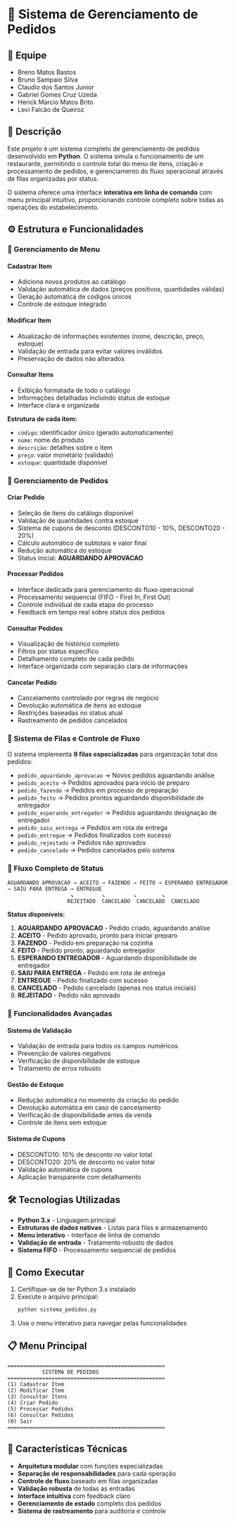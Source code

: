 # 🍔 Sistema de Gerenciamento de Pedidos

## 👥 Equipe
* Breno Matos Bastos
* Bruno Sampaio Silva
* Claudio dos Santos Junior
* Gabriel Gomes Cruz Uzeda
* Herick Marcio Matos Brito
* Levi Falcão de Queiroz

## 📖 Descrição
Este projeto é um sistema completo de gerenciamento de pedidos desenvolvido em **Python**. O sistema simula o funcionamento de um restaurante, permitindo o controle total do menu de itens, criação e processamento de pedidos, e gerenciamento do fluxo operacional através de filas organizadas por status.

O sistema oferece uma interface **interativa em linha de comando** com menu principal intuitivo, proporcionando controle completo sobre todas as operações do estabelecimento.

## ⚙️ Estrutura e Funcionalidades

### 🔹 Gerenciamento de Menu
#### **Cadastrar Item**
* Adiciona novos produtos ao catálogo
* Validação automática de dados (preços positivos, quantidades válidas)
* Geração automática de códigos únicos
* Controle de estoque integrado

#### **Modificar Item**
* Atualização de informações existentes (nome, descrição, preço, estoque)
* Validação de entrada para evitar valores inválidos
* Preservação de dados não alterados

#### **Consultar Itens**
* Exibição formatada de todo o catálogo
* Informações detalhadas incluindo status de estoque
* Interface clara e organizada

**Estrutura de cada item:**
* `código`: identificador único (gerado automaticamente)
* `nome`: nome do produto
* `descrição`: detalhes sobre o item
* `preço`: valor monetário (validado)
* `estoque`: quantidade disponível

### 🔹 Gerenciamento de Pedidos
#### **Criar Pedido**
* Seleção de itens do catálogo disponível
* Validação de quantidades contra estoque
* Sistema de cupons de desconto (DESCONTO10 - 10%, DESCONTO20 - 20%)
* Cálculo automático de subtotais e valor final
* Redução automática do estoque
* Status inicial: **AGUARDANDO APROVACAO**

#### **Processar Pedidos**
* Interface dedicada para gerenciamento do fluxo operacional
* Processamento sequencial (FIFO - First In, First Out)
* Controle individual de cada etapa do processo
* Feedback em tempo real sobre status dos pedidos

#### **Consultar Pedidos**
* Visualização de histórico completo
* Filtros por status específico
* Detalhamento completo de cada pedido
* Interface organizada com separação clara de informações

#### **Cancelar Pedido**
* Cancelamento controlado por regras de negócio
* Devolução automática de itens ao estoque
* Restrições baseadas no status atual
* Rastreamento de pedidos cancelados

### 🔹 Sistema de Filas e Controle de Fluxo
O sistema implementa **9 filas especializadas** para organização total dos pedidos:

* `pedido_aguardando_aprovacao` → Novos pedidos aguardando análise
* `pedido_aceito` → Pedidos aprovados para início de preparo
* `pedido_fazendo` → Pedidos em processo de preparação
* `pedido_feito` → Pedidos prontos aguardando disponibilidade de entregador
* `pedido_esperando_entregador` → Pedidos aguardando designação de entregador
* `pedido_saiu_entrega` → Pedidos em rota de entrega
* `pedido_entregue` → Pedidos finalizados com sucesso
* `pedido_rejeitado` → Pedidos não aprovados
* `pedido_cancelado` → Pedidos cancelados pelo sistema

### 🔹 Fluxo Completo de Status
```
AGUARDANDO APROVACAO → ACEITO → FAZENDO → FEITO → ESPERANDO ENTREGADOR → SAIU PARA ENTREGA → ENTREGUE
                    ↘         ↘         ↘        ↘
                   REJEITADO  CANCELADO  CANCELADO  CANCELADO
```

**Status disponíveis:**
1. **AGUARDANDO APROVACAO** - Pedido criado, aguardando análise
2. **ACEITO** - Pedido aprovado, pronto para iniciar preparo
3. **FAZENDO** - Pedido em preparação na cozinha
4. **FEITO** - Pedido pronto, aguardando entregador
5. **ESPERANDO ENTREGADOR** - Aguardando disponibilidade de entregador
6. **SAIU PARA ENTREGA** - Pedido em rota de entrega
7. **ENTREGUE** - Pedido finalizado com sucesso
8. **CANCELADO** - Pedido cancelado (apenas nos status iniciais)
9. **REJEITADO** - Pedido não aprovado

### 🔹 Funcionalidades Avançadas
#### **Sistema de Validação**
* Validação de entrada para todos os campos numéricos
* Prevenção de valores negativos
* Verificação de disponibilidade de estoque
* Tratamento de erros robusto

#### **Gestão de Estoque**
* Redução automática no momento da criação do pedido
* Devolução automática em caso de cancelamento
* Verificação de disponibilidade antes da venda
* Controle de itens sem estoque

#### **Sistema de Cupons**
* DESCONTO10: 10% de desconto no valor total
* DESCONTO20: 20% de desconto no valor total
* Validação automática de cupons
* Aplicação transparente com detalhamento

## 🛠️ Tecnologias Utilizadas
* **Python 3.x** - Linguagem principal
* **Estruturas de dados nativas** - Listas para filas e armazenamento
* **Menu interativo** - Interface de linha de comando
* **Validação de entrada** - Tratamento robusto de dados
* **Sistema FIFO** - Processamento sequencial de pedidos

## 🚀 Como Executar
1. Certifique-se de ter Python 3.x instalado
2. Execute o arquivo principal:
   ```bash
   python sistema_pedidos.py
   ```
3. Use o menu interativo para navegar pelas funcionalidades

## 📋 Menu Principal
```
==================================================
           SISTEMA DE PEDIDOS
==================================================
(1) Cadastrar Item
(2) Modificar Item
(3) Consultar Itens
(4) Criar Pedido
(5) Processar Pedidos
(6) Consultar Pedidos
(0) Sair
==================================================
```

## 🎯 Características Técnicas
* **Arquitetura modular** com funções especializadas
* **Separação de responsabilidades** para cada operação
* **Controle de fluxo** baseado em filas organizadas
* **Validação robusta** de todas as entradas
* **Interface intuitiva** com feedback claro
* **Gerenciamento de estado** completo dos pedidos
* **Sistema de rastreamento** para auditoria e controle
